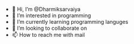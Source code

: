 - 👋 Hi, I’m @Dharmiksarvaiya
- 👀 I’m interested in programming
- 🌱 I’m currently learning programming languges
- 💞️ I’m looking to collaborate on 
- 📫 How to reach me with mail 

<!---
Dksarvaiya/Dksarvaiya is a ✨ special ✨ repository because its `README.md` (this file) appears on your GitHub profile.
You can click the Preview link to take a look at your changes.
--->
